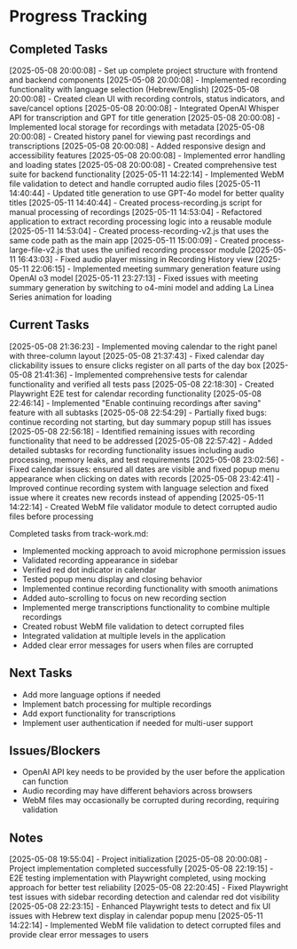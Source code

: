 # Progress Tracking

## Completed Tasks
[2025-05-08 20:00:08] - Set up complete project structure with frontend and backend components
[2025-05-08 20:00:08] - Implemented recording functionality with language selection (Hebrew/English)
[2025-05-08 20:00:08] - Created clean UI with recording controls, status indicators, and save/cancel options
[2025-05-08 20:00:08] - Integrated OpenAI Whisper API for transcription and GPT for title generation
[2025-05-08 20:00:08] - Implemented local storage for recordings with metadata
[2025-05-08 20:00:08] - Created history panel for viewing past recordings and transcriptions
[2025-05-08 20:00:08] - Added responsive design and accessibility features
[2025-05-08 20:00:08] - Implemented error handling and loading states
[2025-05-08 20:00:08] - Created comprehensive test suite for backend functionality
[2025-05-11 14:22:14] - Implemented WebM file validation to detect and handle corrupted audio files
[2025-05-11 14:40:44] - Updated title generation to use GPT-4o model for better quality titles
[2025-05-11 14:40:44] - Created process-recording.js script for manual processing of recordings
[2025-05-11 14:53:04] - Refactored application to extract recording processing logic into a reusable module
[2025-05-11 14:53:04] - Created process-recording-v2.js that uses the same code path as the main app
[2025-05-11 15:00:09] - Created process-large-file-v2.js that uses the unified recording processor module
[2025-05-11 16:43:03] - Fixed audio player missing in Recording History view
[2025-05-11 22:06:15] - Implemented meeting summary generation feature using OpenAI o3 model
[2025-05-11 23:27:13] - Fixed issues with meeting summary generation by switching to o4-mini model and adding La Linea Series animation for loading

## Current Tasks
[2025-05-08 21:36:23] - Implemented moving calendar to the right panel with three-column layout
[2025-05-08 21:37:43] - Fixed calendar day clickability issues to ensure clicks register on all parts of the day box
[2025-05-08 21:41:36] - Implemented comprehensive tests for calendar functionality and verified all tests pass
[2025-05-08 22:18:30] - Created Playwright E2E test for calendar recording functionality
[2025-05-08 22:46:14] - Implemented "Enable continuing recordings after saving" feature with all subtasks
[2025-05-08 22:54:29] - Partially fixed bugs: continue recording not starting, but day summary popup still has issues
[2025-05-08 22:56:18] - Identified remaining issues with recording functionality that need to be addressed
[2025-05-08 22:57:42] - Added detailed subtasks for recording functionality issues including audio processing, memory leaks, and test requirements
[2025-05-08 23:02:56] - Fixed calendar issues: ensured all dates are visible and fixed popup menu appearance when clicking on dates with records
[2025-05-08 23:42:41] - Improved continue recording system with language selection and fixed issue where it creates new records instead of appending
[2025-05-11 14:22:14] - Created WebM file validator module to detect corrupted audio files before processing

Completed tasks from track-work.md:
- Implemented mocking approach to avoid microphone permission issues
- Validated recording appearance in sidebar
- Verified red dot indicator in calendar
- Tested popup menu display and closing behavior
- Implemented continue recording functionality with smooth animations
- Added auto-scrolling to focus on new recording section
- Implemented merge transcriptions functionality to combine multiple recordings
- Created robust WebM file validation to detect corrupted files
- Integrated validation at multiple levels in the application
- Added clear error messages for users when files are corrupted

## Next Tasks
- Add more language options if needed
- Implement batch processing for multiple recordings
- Add export functionality for transcriptions
- Implement user authentication if needed for multi-user support

## Issues/Blockers
- OpenAI API key needs to be provided by the user before the application can function
- Audio recording may have different behaviors across browsers
- WebM files may occasionally be corrupted during recording, requiring validation

## Notes
[2025-05-08 19:55:04] - Project initialization
[2025-05-08 20:00:08] - Project implementation completed successfully
[2025-05-08 22:19:15] - E2E testing implementation with Playwright completed, using mocking approach for better test reliability
[2025-05-08 22:20:45] - Fixed Playwright test issues with sidebar recording detection and calendar red dot visibility
[2025-05-08 22:23:15] - Enhanced Playwright tests to detect and fix UI issues with Hebrew text display in calendar popup menu
[2025-05-11 14:22:14] - Implemented WebM file validation to detect corrupted files and provide clear error messages to users

